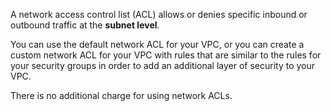 A network access control list (ACL) allows or denies specific inbound or outbound traffic at the **subnet level**.

You can use the default network ACL for your VPC, or you can create a custom network ACL for your VPC with rules that are similar to the rules for your security groups in order to add an additional layer of security to your VPC.

There is no additional charge for using network ACLs.